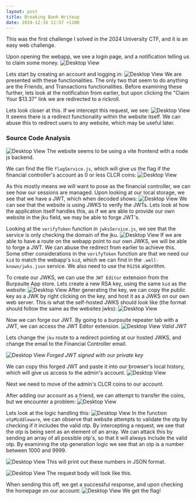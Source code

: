 ```yaml
---
layout: post
title: Breaking Bank Writeup
date: 2024-12-16 11:57 +1100
---
```

This was the first challenge I solved in the 2024 University CTF, and it is an easy web challenge.

Upon opening the webapp, we see a login page, and a notification telling us to claim some money.
![Desktop View](/assets/img/writeup/20241216121443.png)

Lets start by creating an account and logging in:
![Desktop View](/assets/img/writeup/20241216121654.png)
We are presented with these functionalities. The only two that seem to do anything are the Friends, and Transactions functionalities. Before examining these further, lets look at the notification from earlier, but upon clicking the "Claim Your $13.37" link we are redirected to a rickroll.

Lets look closer at this. If we intercept this request, we see:
![Desktop View](/assets/img/writeup/20241216122044.png)
It seems there is a redirect functionality within the website itself. We can abuse this to redirect users to any website, which may be useful later.

### Source Code Analysis

![Desktop View](/assets/img/writeup/20241216122450.png)
The website seems to be using a vite frontend with a node js backend. 

We can find the file `flagService.js`,  which will give us the flag if the financial controller's account as 0 or less CLCR coins:
![Desktop View](/assets/img/writeup/20241216122754.png)

As this mostly means we will want to pose as the financial controller, we can see how our sessions are managed.
Upon looking at our local storage, we see that we have a JWT, which when decoded shows:
![Desktop View](/assets/img/writeup/20241216123041.png)
We can see that the website is using JWKS to verify the JWTs. Lets look at how the application itself handles this, as if we are able to provide our own website in the jku field, we may be able to forge JWT's. 

Looking at the `verifyToken` function in `jwksService.js`, we see that the service is only checking the domain of the jku. 
![Desktop View](/assets/img/writeup/20241216123543.png)
If we are able to have a route on the webapp point to our own JWKS, we will be able to forge a JWT. We can abuse the redirect from earlier to achieve this. Some other considerations in the `verifyToken` function are that we need our `kid` to match the webapp's `kid`, which we can find in the `.well-known/jwks.json` service. We also need to use the `RS256` algorithm.

To create our JWKS, we can use the `JWT Editor` extension from the Burpsuite App store.
Lets create a new RSA key, using the same `kid` as the website:
![Desktop View](/assets/img/writeup/20241216124047.png)
After generating the key, we can copy the public key as a JWK by right clicking on the key, and host it as a JWKS on our own web server.
This is what the self-hosted JWKS should look like (the format should follow the same as the websites jwks):
![Desktop View](/assets/img/writeup/20241216125548.png)


Now we can forge our JWT.
By going to a burpsuite repeater tab with a JWT, we can access the JWT Editor extension.
![Desktop View](/assets/img/writeup/20241216124859.png)
_Valid JWT_

Lets change the `jku` route to a redirect pointing at our hosted JWKS, and change the email to the Financial Controller email.

![Desktop View](/assets/img/writeup/20241216125147.png)
*Forged JWT signed with our private key*

We can copy this forged JWT and paste it into our browser's local history, which will give us access to the admin's account.
![Desktop View](/assets/img/writeup/20241216125732.png)

Next we need to move of the admin's CLCR coins to our account.

After adding our account as a friend, we can attempt to transfer the coins, but we encounter a problem:
![Desktop View](/assets/img/writeup/20241216130004.png)

Lets look at the logic handling this:
![Desktop View](/assets/img/writeup/20241216130120.png)
In the function `otpMiddleware`, we can observe that website attempts to validate the otp by checking if it includes the valid otp. By intercepting a request, we see that the otp is being sent as an element of an array. We can attack this by sending an array of all possible otp's, so that it will always include the valid otp. By examining the otp generation logic we see that an otp is a number between 1000 and 9999.

![Desktop View](/assets/img/writeup/20241216130609.png)
This will print out these numbers in JSON format.

![Desktop View](/assets/img/writeup/20241216130722.png)
The request body  will look like this.

When sending this off, we get a successful response, and upon checking the homepage on our account:
![Desktop View](/assets/img/writeup/20241216130823.png)
We get the flag!

